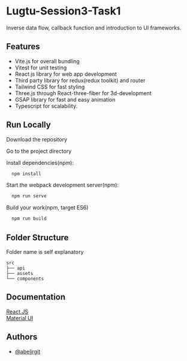 # Lugtu-Session3-Task1

Inverse data flow, callback function and introduction to UI frameworks.

## Features

- Vite.js for overall bundling
- Vitest for unit testing
- React.js library for web app development
- Third party library for redux(redux toolkit) and router
- Tailwind CSS for fast styling
- Three.js through React-three-fiber for 3d-development
- GSAP library for fast and easy animation
- Typescript for scalability.

## Run Locally

Download the repository

Go to the project directory

Install dependencies(npm):

```bash
  npm install
```

Start the webpack development server(npm):

```bash
  npm run serve
```

Build your work(npm, target ES6)

```bash
  npm run build
```

## Folder Structure

Folder name is self explanatory

    src
    ├── api
    ├── assets
    └── components

## Documentation

[React.JS](https://reactjs.org/docs/getting-started.html)  
[Material UI](https://mui.com/material-ui/getting-started/overview/)

## Authors

- [@abeljrgit](https://github.com/abeljrgit)

